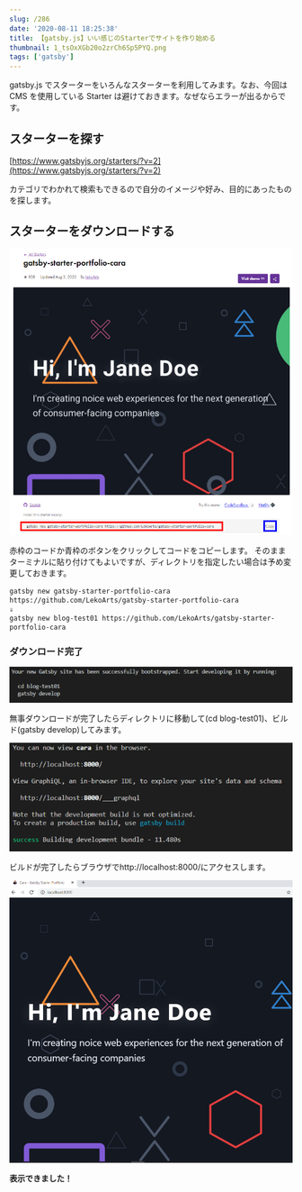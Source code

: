 ```yaml
---
slug: /286
date: '2020-08-11 18:25:38'
title: 【gatsby.js】いい感じのStarterでサイトを作り始める
thumbnail: 1_tsOxXGb20o2zrCh6Sp5PYQ.png
tags: ['gatsby']
---
```

gatsby.js でスターターをいろんなスターターを利用してみます。なお、今回は CMS を使用している Starter は避けておきます。なぜならエラーが出るからです。

## スターターを探す

[https://www.gatsbyjs.org/starters/?v=2](https://www.gatsbyjs.org/starters/?v=2)

カテゴリでわかれて検索もできるので自分のイメージや好み、目的にあったものを探します。

## スターターをダウンロードする

![image](../../../../images/2020/08/1.jpg)

赤枠のコードか青枠のボタンをクリックしてコードをコピーします。
そのままターミナルに貼り付けてもよいですが、ディレクトリを指定したい場合は予め変更しておきます。

```
gatsby new gatsby-starter-portfolio-cara https://github.com/LekoArts/gatsby-starter-portfolio-cara
⇓
gatsby new blog-test01 https://github.com/LekoArts/gatsby-starter-portfolio-cara
```

### ダウンロード完了

![image](../../../../images/2020/08/image-1.png)

無事ダウンロードが完了したらディレクトリに移動して(cd blog-test01)、ビルド(gatsby develop)してみます。

![image](../../../../images/2020/08/image-17.png)

ビルドが完了したらブラウザでhttp\://localhost:8000/にアクセスします。

![image](../../../../images/2020/08/image-18.png)

**表示できました！**
